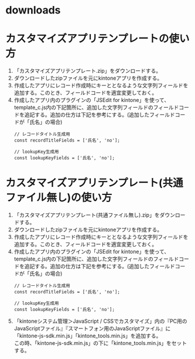 # downloads


# カスタマイズアプリテンプレートの使い方
1. 「カスタマイズアプリテンプレート.zip」をダウンロードする。
2. ダウンロードしたzipファイルを元にkintoneアプリを作成する。
3. 作成したアプリにレコード作成時にキーととなるような文字列フィールドを追加する。このとき、フィールドコードを適宜変更しておく。
4. 作成したアプリ内のプラグインの「JSEdit for kintone」を使って、template_c.js内の下記箇所に、追加した文字列フィールドのフィールドコードを追記する。追加の仕方は下記を参考にする。(追加したフィールドコードが「氏名」の場合)
    ```
    // レコードタイトル生成用
    const recordTitleFields = ['氏名', 'no'];

    // lookupKey生成用
    const lookupKeyFields = ['氏名', 'no'];
    ```

# カスタマイズアプリテンプレート(共通ファイル無し)の使い方
1. 「カスタマイズアプリテンプレート(共通ファイル無し).zip」をダウンロードする。
2. ダウンロードしたzipファイルを元にkintoneアプリを作成する。
3. 作成したアプリにレコード作成時にキーととなるような文字列フィールドを追加する。このとき、フィールドコードを適宜変更しておく。
4. 作成したアプリ内のプラグインの「JSEdit for kintone」を使って、template_c.js内の下記箇所に、追加した文字列フィールドのフィールドコードを追記する。追加の仕方は下記を参考にする。(追加したフィールドコードが「氏名」の場合)
    ```
    // レコードタイトル生成用
    const recordTitleFields = ['氏名', 'no'];

    // lookupKey生成用
    const lookupKeyFields = ['氏名', 'no'];
    ```
5. 「kintoneシステム管理＞JavaScript / CSSでカスタマイズ」内の『PC用のJavaScriptファイル』『スマートフォン用のJavaScriptファイル』に「kintone-js-sdk.min.js」「kintone_tools.min.js」を追加する。  
この時、「kintone-js-sdk.min.js」の下に「kintone_tools.min.js」をセットする。
